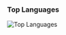 ### Top Languages


![Top Languages](https://github-readme-stats.vercel.app/api/top-langs/?username=mengchunyou)

<!--![Top Languages](https://github-readme-stats.vercel.app/api/top-langs/?username=mengchunyou&hide=jupyter%20notebook)-->
